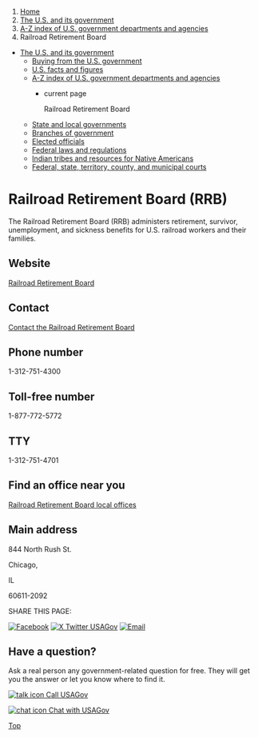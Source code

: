 1. [Home](/)
2. [The U.S. and its government](/about-the-us)
3. [A-Z index of U.S. government departments and agencies](/agency-index)
4. Railroad Retirement Board

* [The U.S. and its government](/about-the-us)
  + [Buying from the U.S. government](/buy-from-government)
  + [U.S. facts and figures](/facts-figures)
  + [A-Z index of U.S. government departments and agencies](/agency-index)
    - current page

      Railroad Retirement Board
  + [State and local governments](/state-local-governments)
  + [Branches of government](/branches-of-government)
  + [Elected officials](/elected-officials)
  + [Federal laws and regulations](/laws-and-regulations)
  + [Indian tribes and resources for Native Americans](/tribes)
  + [Federal, state, territory, county, and municipal courts](/courts)

Railroad Retirement Board
(RRB)
===============================

The Railroad Retirement Board (RRB) administers retirement, survivor, unemployment, and sickness benefits for U.S. railroad workers and their families.

Website
-------

[Railroad Retirement Board](https://rrb.gov/)

Contact
-------

[Contact the Railroad Retirement Board](https://www.rrb.gov/ContactUs)

Phone number
------------

1-312-751-4300

Toll-free number
----------------

1-877-772-5772

TTY
---

1-312-751-4701

Find an office near you
-----------------------

[Railroad Retirement Board local offices](https://www.rrb.gov/Field-Office-Locator)

Main address
------------

844 North Rush St.
  

Chicago,

IL

60611-2092

SHARE THIS PAGE:

[![Facebook](/themes/custom/usagov/images/social-media-icons/Facebook_Icon.svg)](https://www.facebook.com/sharer/sharer.php?u=https://www.usa.gov/agencies/railroad-retirement-board&v=3)
[![X Twitter USAGov](/themes/custom/usagov/images/social-media-icons/X_Twitter_Icon.svg?version=2)](https://twitter.com/intent/tweet?source=webclient&text=https://www.usa.gov/agencies/railroad-retirement-board)
[![Email](/themes/custom/usagov/images/social-media-icons/Email_Icon.svg?version=2)](mailto:?subject=https://www.usa.gov/agencies/railroad-retirement-board)

Have a question?
----------------

Ask a real person any government-related question for free. They will get you the answer or let you know where to find it.

[![talk icon](/themes/custom/usagov/images/ICONS_talk.png)
Call USAGov](/phone)

[![chat icon](/themes/custom/usagov/images/ICONS_chat.png)
Chat with USAGov](/chat)

[Top](#main-content)
